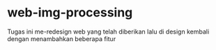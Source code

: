 # web-img-processing
Tugas ini me-redesign web yang telah diberikan lalu di design kembali dengan menambahkan beberapa fitur
